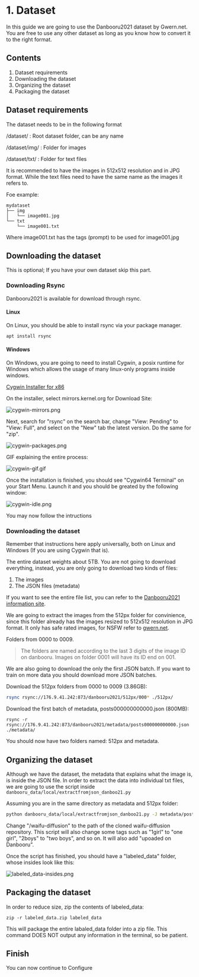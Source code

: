 # 1. Dataset

In this guide we are going to use the Danbooru2021 dataset by Gwern.net. You are free to use any other dataset as long as you know how to convert it to the right format.

## Contents
1. Dataset requirements
2. Downloading the dataset
3. Organizing the dataset
4. Packaging the dataset

## Dataset requirements

The dataset needs to be in the following format

/dataset/ : Root dataset folder, can be any name

/dataset/img/ : Folder for images

/dataset/txt/ : Folder for text files

It is recommended to have the images in 512x512 resolution and in JPG format. While the text files need to have the same name as the images it refers to.

Foe example:
````
mydataset
├── img
│   └── image001.jpg
└── txt
    └── image001.txt
````
Where image001.txt has the tags (prompt) to be used for image001.jpg

## Downloading the dataset
This is optional; If you have your own dataset skip this part.

### Downloading Rsync
Danbooru2021 is available for download through rsync.
#### Linux
On Linux, you should be able to install rsync via your package manager.
````bash
apt install rsync
````
#### Windows
On Windows, you are going to need to install Cygwin, a posix runtime for Windows which allows the usage of many linux-only programs inside windows.

[Cygwin Installer for x86](https://www.cygwin.com/setup-x86_64.exe)

On the installer, select mirrors.kernel.org for Download Site:

![cygwin-mirrors.png](./res/cygwin-mirrors.png)

Next, search for "rsync" on the search bar, change "View: Pending" to "View: Full", and select on the "New" tab the latest version. Do the same for "zip".

![cygwin-packages.png](./res/cygwin-packages.png)

GIF explaining the entire process:

![cygwin-gif.gif](./res/cygwin-gif.gif)

Once the installation is finished, you should see "Cygwin64 Terminal" on your Start Menu. Launch it and you should be greated by the following window:

![cygwin-idle.png](./res/cygwin-idle.png)

You may now follow the intructions

### Downloading the dataset
Remember that instructions here apply universally, both on Linux and Windows (If you are using Cygwin that is).

The entire dataset weights about 5TB. You are not going to download everything, instead, you are only going to download two kinds of files:

1. The images
2. The JSON files (metadata)

If you want to see the entire file list, you can refer to the [Danbooru2021 information site](https://www.gwern.net/Danbooru2021).

We are going to extract the images from the 512px folder for convinience, since this folder already has the images resized to 512x512 resolution in JPG format. It only has safe rated images, for NSFW refer to [gwern.net](https://www.gwern.net/Danbooru2021#samples). 

Folders from 0000 to 0009.
> The folders are named according to the last 3 digits of the image ID on danbooru. Images on folder 0001 will have its ID end on 001.

We are also going to download the only the first JSON batch. If you want to train on more data you should download more JSON batches.

Download the 512px folders from 0000 to 0009 (3.86GB):
```bash
rsync rsync://176.9.41.242:873/danbooru2021/512px/000* ./512px/
```
Download the first batch of metadata, posts000000000000.json (800MB):
``` shell
rsync -r rsync://176.9.41.242:873/danbooru2021/metadata/posts000000000000.json ./metadata/
```
You should now have two folders named: 512px and metadata.

## Organizing the dataset
Although we have the dataset, the metadata that explains what the image is, is inside the JSON file. In order to extract the data into individual txt files, we are going to use the script inside ``danbooru_data/local/extractfromjson_danboo21.py``

Assuming you are in the same directory as metadata and 512px folder:
````bash 
python danbooru_data/local/extractfromjson_danboo21.py -J metadata/posts000000000000.json -E dataset
````
Change "/waifu-diffusion" to the path of the cloned waifu-diffusion repository.
This script will also change some tags such as "1girl" to "one girl", "2boys" to "two boys", and so on. It will also add "upoaded on Danbooru".

Once the script has finished, you should have a "labeled_data" folder, whose insides look like this:

![labeled_data-insides.png](./res/labeled_data-insides.png)

## Packaging the dataset
In order to reduce size, zip the contents of labeled_data:
``` shell
zip -r labeled_data.zip labeled_data
```
This will package the entire labaled_data folder into a zip file. This command DOES NOT output any information in the terminal, so be patient.

## Finish
You can now continue to Configure
